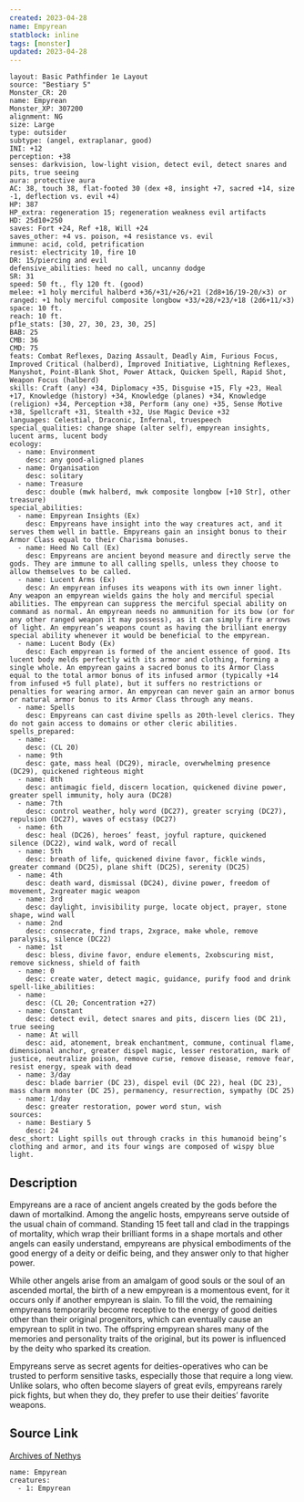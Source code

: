 ```yaml
---
created: 2023-04-28
name: Empyrean
statblock: inline
tags: [monster]
updated: 2023-04-28
---
```

```statblock
layout: Basic Pathfinder 1e Layout
source: "Bestiary 5"
Monster_CR: 20
name: Empyrean
Monster_XP: 307200
alignment: NG
size: Large
type: outsider
subtype: (angel, extraplanar, good)
INI: +12
perception: +38
senses: darkvision, low-light vision, detect evil, detect snares and pits, true seeing
aura: protective aura
AC: 38, touch 38, flat-footed 30 (dex +8, insight +7, sacred +14, size -1, deflection vs. evil +4)
HP: 387
HP_extra: regeneration 15; regeneration weakness evil artifacts
HD: 25d10+250
saves: Fort +24, Ref +18, Will +24
saves_other: +4 vs. poison, +4 resistance vs. evil
immune: acid, cold, petrification
resist: electricity 10, fire 10
DR: 15/piercing and evil
defensive_abilities: heed no call, uncanny dodge
SR: 31
speed: 50 ft., fly 120 ft. (good)
melee: +1 holy merciful halberd +36/+31/+26/+21 (2d8+16/19-20/×3) or
ranged: +1 holy merciful composite longbow +33/+28/+23/+18 (2d6+11/×3)
space: 10 ft.
reach: 10 ft.
pf1e_stats: [30, 27, 30, 23, 30, 25]
BAB: 25
CMB: 36
CMD: 75
feats: Combat Reflexes, Dazing Assault, Deadly Aim, Furious Focus, Improved Critical (halberd), Improved Initiative, Lightning Reflexes, Manyshot, Point-Blank Shot, Power Attack, Quicken Spell, Rapid Shot, Weapon Focus (halberd)
skills: Craft (any) +34, Diplomacy +35, Disguise +15, Fly +23, Heal +17, Knowledge (history) +34, Knowledge (planes) +34, Knowledge (religion) +34, Perception +38, Perform (any one) +35, Sense Motive +38, Spellcraft +31, Stealth +32, Use Magic Device +32
languages: Celestial, Draconic, Infernal, truespeech
special_qualities: change shape (alter self), empyrean insights, lucent arms, lucent body
ecology:
  - name: Environment
    desc: any good-aligned planes
  - name: Organisation
    desc: solitary
  - name: Treasure
    desc: double (mwk halberd, mwk composite longbow [+10 Str], other treasure)
special_abilities:
  - name: Empyrean Insights (Ex)
    desc: Empyreans have insight into the way creatures act, and it serves them well in battle. Empyreans gain an insight bonus to their Armor Class equal to their Charisma bonuses.
  - name: Heed No Call (Ex)
    desc: Empyreans are ancient beyond measure and directly serve the gods. They are immune to all calling spells, unless they choose to allow themselves to be called.
  - name: Lucent Arms (Ex)
    desc: An empyrean infuses its weapons with its own inner light. Any weapon an empyrean wields gains the holy and merciful special abilities. The empyrean can suppress the merciful special ability on command as normal. An empyrean needs no ammunition for its bow (or for any other ranged weapon it may possess), as it can simply fire arrows of light. An empyrean’s weapons count as having the brilliant energy special ability whenever it would be beneficial to the empyrean.
  - name: Lucent Body (Ex)
    desc: Each empyrean is formed of the ancient essence of good. Its lucent body melds perfectly with its armor and clothing, forming a single whole. An empyrean gains a sacred bonus to its Armor Class equal to the total armor bonus of its infused armor (typically +14 from infused +5 full plate), but it suffers no restrictions or penalties for wearing armor. An empyrean can never gain an armor bonus or natural armor bonus to its Armor Class through any means.
  - name: Spells
    desc: Empyreans can cast divine spells as 20th-level clerics. They do not gain access to domains or other cleric abilities.
spells_prepared:
  - name:
    desc: (CL 20)
  - name: 9th
    desc: gate, mass heal (DC29), miracle, overwhelming presence (DC29), quickened righteous might
  - name: 8th
    desc: antimagic field, discern location, quickened divine power, greater spell immunity, holy aura (DC28)
  - name: 7th
    desc: control weather, holy word (DC27), greater scrying (DC27), repulsion (DC27), waves of ecstasy (DC27)
  - name: 6th
    desc: heal (DC26), heroes’ feast, joyful rapture, quickened silence (DC22), wind walk, word of recall
  - name: 5th
    desc: breath of life, quickened divine favor, fickle winds, greater command (DC25), plane shift (DC25), serenity (DC25)
  - name: 4th
    desc: death ward, dismissal (DC24), divine power, freedom of movement, 2xgreater magic weapon
  - name: 3rd
    desc: daylight, invisibility purge, locate object, prayer, stone shape, wind wall
  - name: 2nd
    desc: consecrate, find traps, 2xgrace, make whole, remove paralysis, silence (DC22)
  - name: 1st
    desc: bless, divine favor, endure elements, 2xobscuring mist, remove sickness, shield of faith
  - name: 0
    desc: create water, detect magic, guidance, purify food and drink
spell-like_abilities:
  - name:
    desc: (CL 20; Concentration +27)
  - name: Constant
    desc: detect evil, detect snares and pits, discern lies (DC 21), true seeing
  - name: At will
    desc: aid, atonement, break enchantment, commune, continual flame, dimensional anchor, greater dispel magic, lesser restoration, mark of justice, neutralize poison, remove curse, remove disease, remove fear, resist energy, speak with dead
  - name: 3/day
    desc: blade barrier (DC 23), dispel evil (DC 22), heal (DC 23), mass charm monster (DC 25), permanency, resurrection, sympathy (DC 25)
  - name: 1/day
    desc: greater restoration, power word stun, wish
sources:
  - name: Bestiary 5
    desc: 24
desc_short: Light spills out through cracks in this humanoid being’s clothing and armor, and its four wings are composed of wispy blue light.
```
## Description
Empyreans are a race of ancient angels created by the gods before the dawn of mortalkind. Among the angelic hosts, empyreans serve outside of the usual chain of command. Standing 15 feet tall and clad in the trappings of mortality, which wrap their brilliant forms in a shape mortals and other angels can easily understand, empyreans are physical embodiments of the good energy of a deity or deific being, and they answer only to that higher power.

While other angels arise from an amalgam of good souls or the soul of an ascended mortal, the birth of a new empyrean is a momentous event, for it occurs only if another empyrean is slain. To fill the void, the remaining empyreans temporarily become receptive to the energy of good deities other than their original progenitors, which can eventually cause an empyrean to split in two. The offspring empyrean shares many of the memories and personality traits of the original, but its power is influenced by the deity who sparked its creation.

Empyreans serve as secret agents for deities-operatives who can be trusted to perform sensitive tasks, especially those that require a long view. Unlike solars, who often become slayers of great evils, empyreans rarely pick fights, but when they do, they prefer to use their deities’ favorite weapons.


## Source Link
[Archives of Nethys](https://aonprd.com/MonsterDisplay.aspx?ItemName=Empyrean)
```encounter-table
name: Empyrean
creatures:
  - 1: Empyrean
```
